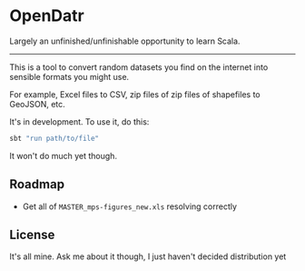 # OpenDatr

Largely an unfinished/unfinishable opportunity to learn Scala.

---

This is a tool to convert random datasets you find on the internet into sensible formats you might use.

For example, Excel files to CSV, zip files of zip files of shapefiles to GeoJSON, etc.

It's in development. To use it, do this:

```bash
sbt "run path/to/file"
```

It won't do much yet though.

## Roadmap

* Get all of `MASTER_mps-figures_new.xls` resolving correctly

## License

It's all mine. Ask me about it though, I just haven't decided distribution yet